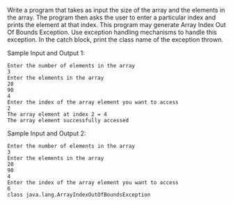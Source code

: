 Write a program that takes as input the size of the array and the elements in the array. 
The program then asks the user to enter a particular index and prints the element at that index.
This program may generate Array Index Out Of Bounds Exception. Use exception handling mechanisms to handle this exception.
In the catch block, print the class name of the exception thrown.<br/>

Sample Input and Output 1:

```
Enter the number of elements in the array
3
Enter the elements in the array
20
90
4
Enter the index of the array element you want to access
2
The array element at index 2 = 4
The array element successfully accessed
```
Sample Input and Output 2:
```
Enter the number of elements in the array
3
Enter the elements in the array
20
90
4
Enter the index of the array element you want to access
6
class java.lang.ArrayIndexOutOfBoundsException
```
